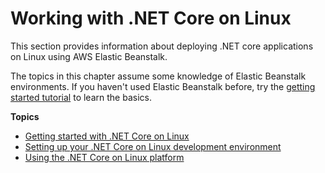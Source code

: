 # Working with \.NET Core on Linux<a name="create-deploy-dotnet-core-linux"></a>

This section provides information about deploying \.NET core applications on Linux using AWS Elastic Beanstalk\.

The topics in this chapter assume some knowledge of Elastic Beanstalk environments\. If you haven't used Elastic Beanstalk before, try the [getting started tutorial](GettingStarted.md) to learn the basics\.

**Topics**
+ [Getting started with \.NET Core on Linux](dotnet-linux-getting-started.md)
+ [Setting up your \.NET Core on Linux development environment](dotnet-linux-devenv.md)
+ [Using the \.NET Core on Linux platform](dotnet-linux-platform.md)